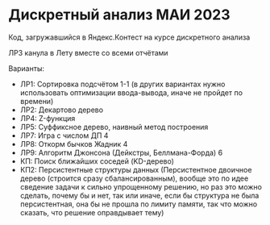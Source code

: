 # Дискретный анализ МАИ 2023

Код, загружавшийся в Яндекс.Контест на курсе дискретного анализа

ЛР3 канула в Лету вместе со всеми отчётами

Варианты:
- ЛР1: Сортировка подсчётом 1-1 (в других вариантах нужно использовать оптимизации ввода-вывода, иначе не пройдет по времени)
- ЛР2: Декартово дерево
- ЛР4: Z-функция
- ЛР5: Суффиксное дерево, наивный метод построения
- ЛР7: Игра с числом ДП 4
- ЛР8: Откорм бычков Жадник 4
- ЛР9: Алгоритм Джонсона (Дейкстры, Беллмана-Форда) 6
- КП:  Поиск ближайших соседей (KD-дерево)
- КП2: Персистентные структуры данных (Персистентное двоичное дерево (строится сразу сбалансированным), вообще это по идее сведение задачи к сильно упрощенному решению, но раз это можно сделать, почему бы и нет, так или иначе, если бы структура не была персистентная, она бы не прошла по лимиту памяти, так что можно сказать, что решение оправдывает тему)
